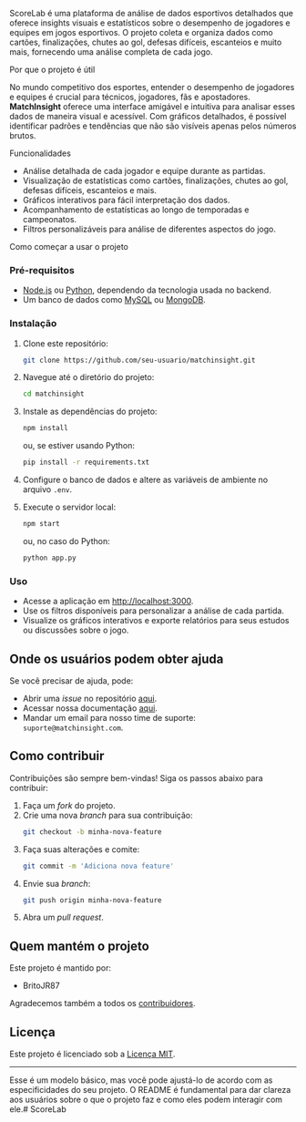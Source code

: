  ScoreLab  é uma plataforma de análise de dados esportivos detalhados que oferece insights visuais e estatísticos sobre o desempenho de jogadores e equipes em jogos esportivos. O projeto coleta e organiza dados como cartões, finalizações, chutes ao gol, defesas difíceis, escanteios e muito mais, fornecendo uma análise completa de cada jogo.

Por que o projeto é útil

No mundo competitivo dos esportes, entender o desempenho de jogadores e equipes é crucial para técnicos, jogadores, fãs e apostadores. **MatchInsight** oferece uma interface amigável e intuitiva para analisar esses dados de maneira visual e acessível. Com gráficos detalhados, é possível identificar padrões e tendências que não são visíveis apenas pelos números brutos.

Funcionalidades

- Análise detalhada de cada jogador e equipe durante as partidas.
- Visualização de estatísticas como cartões, finalizações, chutes ao gol, defesas difíceis, escanteios e mais.
- Gráficos interativos para fácil interpretação dos dados.
- Acompanhamento de estatísticas ao longo de temporadas e campeonatos.
- Filtros personalizáveis para análise de diferentes aspectos do jogo.

Como começar a usar o projeto

### **Pré-requisitos**
- [Node.js](https://nodejs.org/) ou [Python](https://www.python.org/), dependendo da tecnologia usada no backend.
- Um banco de dados como [MySQL](https://www.mysql.com/) ou [MongoDB](https://www.mongodb.com/).

### **Instalação**

1. Clone este repositório:
   ```bash
   git clone https://github.com/seu-usuario/matchinsight.git
   ```
2. Navegue até o diretório do projeto:
   ```bash
   cd matchinsight
   ```
3. Instale as dependências do projeto:
   ```bash
   npm install
   ```
   ou, se estiver usando Python:
   ```bash
   pip install -r requirements.txt
   ```
4. Configure o banco de dados e altere as variáveis de ambiente no arquivo `.env`.

5. Execute o servidor local:
   ```bash
   npm start
   ```
   ou, no caso do Python:
   ```bash
   python app.py
   ```

### **Uso**

- Acesse a aplicação em [http://localhost:3000](http://localhost:3000).
- Use os filtros disponíveis para personalizar a análise de cada partida.
- Visualize os gráficos interativos e exporte relatórios para seus estudos ou discussões sobre o jogo.

## **Onde os usuários podem obter ajuda**

Se você precisar de ajuda, pode:

- Abrir uma *issue* no repositório [aqui](https://github.com/seu-usuario/matchinsight/issues).
- Acessar nossa documentação [aqui](https://docs.matchinsight.com).
- Mandar um email para nosso time de suporte: `suporte@matchinsight.com`.

## **Como contribuir**

Contribuições são sempre bem-vindas! Siga os passos abaixo para contribuir:

1. Faça um *fork* do projeto.
2. Crie uma nova *branch* para sua contribuição:
   ```bash
   git checkout -b minha-nova-feature
   ```
3. Faça suas alterações e comite:
   ```bash
   git commit -m 'Adiciona nova feature'
   ```
4. Envie sua *branch*:
   ```bash
   git push origin minha-nova-feature
   ```
5. Abra um *pull request*.

## **Quem mantém o projeto**

Este projeto é mantido por:

- BritoJR87

Agradecemos também a todos os [contribuidores](https://github.com/seu-usuario/matchinsight/contributors).

## **Licença**

Este projeto é licenciado sob a [Licença MIT](LICENSE).

---

Esse é um modelo básico, mas você pode ajustá-lo de acordo com as especificidades do seu projeto. O README é fundamental para dar clareza aos usuários sobre o que o projeto faz e como eles podem interagir com ele.# ScoreLab
